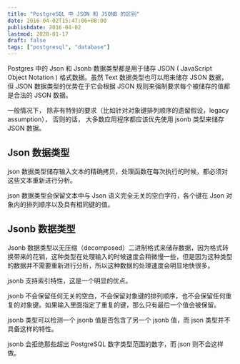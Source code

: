 ```yaml
---
title: "PostgreSQL 中 JSON 和 JSONB 的区别"
date: 2016-04-02T15:47:06+08:00
publishdate: 2016-04-02
lastmod: 2020-01-17
draft: false
tags: ["postgresql", "database"]
---
```

Postgres 中的 Json 和 Jsonb 数据类型都是用于储存 JSON ( JavaScript Object Notation ) 格式数据。虽然 Text 数据类型也可以用来储存 JSON 数据， 但 JSON 数据类型的优势在于它会根据 JSON 规则来强制要求每个被储存的值都是合法的 JSON 数据。

一般情况下， 除非有特别的要求（比如针对对象键排列顺序的遗留假设，legacy assumption）， 否则的话， 大多数应用程序都应该优先使用 jsonb 类型来储存 JSON 数据。

## Json 数据类型
json 数据类型储存输入文本的精确拷贝，处理函数在每次执行的时候，都必须对这些文本重新进行分析。

json 数据类型会保留文本中与 Json 语义完全无关的空白字符，各个键在 Json 对象内的排列顺序以及具有相同键的值。

## Jsonb 数据类型
Jsonb 数据类型以无压缩（decomposed）二进制格式来储存数据，因为格式转换带来的花销，这种类型在处理输入的时候速度会稍微慢一些，但是因为这种类型的数据并不需要重新进行分析，所以这种数据的处理速度会明显地快很多。

jsonb 支持索引特性，这是一个明显的优点。

jsonb 不会保留任何无关的空白，不会保留对象键的排列顺序，也不会保留任何重复的对象键。如果输入里面指定了重复的键，那么只有最后一个值会被保留。

jsonb 类型可以检测一个 jsonb 值是否包含了另一个 jsonb 值，而 json 类型并不具备这样的特性。

jsonb 会拒绝那些超出 PostgreSQL 数字类型范围的数字，而 json 则不会这样做。

